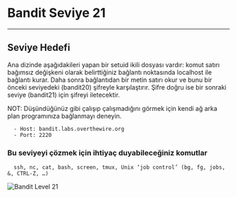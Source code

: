 
# Bandit Seviye 21

---

## Seviye Hedefi

Ana dizinde aşağıdakileri yapan bir setuid ikili dosyası vardır: komut satırı bağımsız değişkeni olarak belirttiğiniz bağlantı noktasında localhost ile bağlantı kurar. Daha sonra bağlantıdan bir metin satırı okur ve bunu bir önceki seviyedeki (bandit20) şifreyle karşılaştırır. Şifre doğru ise bir sonraki seviye (bandit21) için şifreyi iletecektir.

NOT: Düşündüğünüz gibi çalışıp çalışmadığını görmek için kendi ağ arka plan programınıza bağlanmayı deneyin.

``` {.sh}
  - Host: bandit.labs.overthewire.org
  - Port: 2220
```

### Bu seviyeyi çözmek için ihtiyaç duyabileceğiniz komutlar

``` {.sh}
  ssh, nc, cat, bash, screen, tmux, Unix ‘job control’ (bg, fg, jobs, &, CTRL-Z, …)
```

![Bandit Level 21](https://cdn.bulutbilisimciler.com/public/images/bandit/Bandit21.png)
